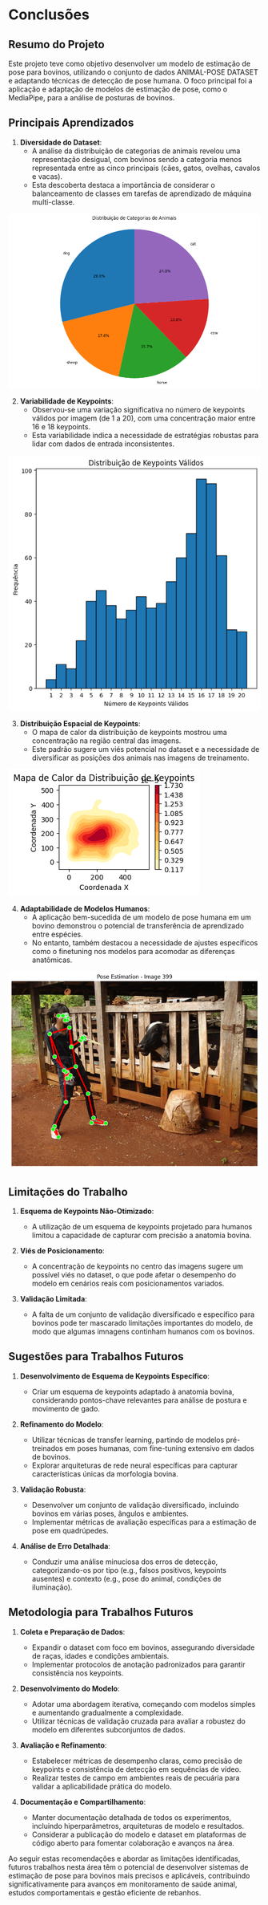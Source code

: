 # Conclusões

## Resumo do Projeto

Este projeto teve como objetivo desenvolver um modelo de estimação de pose para bovinos, utilizando o conjunto de dados ANIMAL-POSE DATASET e adaptando técnicas de detecção de pose humana. O foco principal foi a aplicação e adaptação de modelos de estimação de pose, como o MediaPipe, para a análise de posturas de bovinos.

## Principais Aprendizados

1. **Diversidade do Dataset**: 
   - A análise da distribuição de categorias de animais revelou uma representação desigual, com bovinos sendo a categoria menos representada entre as cinco principais (cães, gatos, ovelhas, cavalos e vacas).
   - Esta descoberta destaca a importância de considerar o balanceamento de classes em tarefas de aprendizado de máquina multi-classe.

![Distribuição das categorias](./img/distribuicao_categorias.png)

2. **Variabilidade de Keypoints**:
   - Observou-se uma variação significativa no número de keypoints válidos por imagem (de 1 a 20), com uma concentração maior entre 16 e 18 keypoints.
   - Esta variabilidade indica a necessidade de estratégias robustas para lidar com dados de entrada inconsistentes.

![Histograma dos keypoints](./img/histograma_keypoints.png)

3. **Distribuição Espacial de Keypoints**:
   - O mapa de calor da distribuição de keypoints mostrou uma concentração na região central das imagens.
   - Este padrão sugere um viés potencial no dataset e a necessidade de diversificar as posições dos animais nas imagens de treinamento.

![Mapa de calor dos keypoints](./img/mapa_calor_keypoints.png)

4. **Adaptabilidade de Modelos Humanos**:
   - A aplicação bem-sucedida de um modelo de pose humana em um bovino demonstrou o potencial de transferência de aprendizado entre espécies.
   - No entanto, também destacou a necessidade de ajustes específicos como o finetuning nos modelos para acomodar as diferenças anatômicas.

![Resultado Pose Estimation](./img/resultado_pose_estimation.png)

## Limitações do Trabalho

1. **Esquema de Keypoints Não-Otimizado**: 
   - A utilização de um esquema de keypoints projetado para humanos limitou a capacidade de capturar com precisão a anatomia bovina.

2. **Viés de Posicionamento**: 
   - A concentração de keypoints no centro das imagens sugere um possível viés no dataset, o que pode afetar o desempenho do modelo em cenários reais com posicionamentos variados.

3. **Validação Limitada**: 
   - A falta de um conjunto de validação diversificado e específico para bovinos pode ter mascarado limitações importantes do modelo, de modo que algumas imnagens continham humanos com os bovinos.

## Sugestões para Trabalhos Futuros

1. **Desenvolvimento de Esquema de Keypoints Específico**:
   - Criar um esquema de keypoints adaptado à anatomia bovina, considerando pontos-chave relevantes para análise de postura e movimento de gado.

2. **Refinamento do Modelo**:
   - Utilizar técnicas de transfer learning, partindo de modelos pré-treinados em poses humanas, com fine-tuning extensivo em dados de bovinos.
   - Explorar arquiteturas de rede neural específicas para capturar características únicas da morfologia bovina.

3. **Validação Robusta**:
   - Desenvolver um conjunto de validação diversificado, incluindo bovinos em várias poses, ângulos e ambientes.
   - Implementar métricas de avaliação específicas para a estimação de pose em quadrúpedes.

4. **Análise de Erro Detalhada**:
   - Conduzir uma análise minuciosa dos erros de detecção, categorizando-os por tipo (e.g., falsos positivos, keypoints ausentes) e contexto (e.g., pose do animal, condições de iluminação).

## Metodologia para Trabalhos Futuros

1. **Coleta e Preparação de Dados**:
   - Expandir o dataset com foco em bovinos, assegurando diversidade de raças, idades e condições ambientais.
   - Implementar protocolos de anotação padronizados para garantir consistência nos keypoints.

2. **Desenvolvimento do Modelo**:
   - Adotar uma abordagem iterativa, começando com modelos simples e aumentando gradualmente a complexidade.
   - Utilizar técnicas de validação cruzada para avaliar a robustez do modelo em diferentes subconjuntos de dados.

3. **Avaliação e Refinamento**:
   - Estabelecer métricas de desempenho claras, como precisão de keypoints e consistência de detecção em sequências de vídeo.
   - Realizar testes de campo em ambientes reais de pecuária para validar a aplicabilidade prática do modelo.

4. **Documentação e Compartilhamento**:
   - Manter documentação detalhada de todos os experimentos, incluindo hiperparâmetros, arquiteturas de modelo e resultados.
   - Considerar a publicação do modelo e dataset em plataformas de código aberto para fomentar colaboração e avanços na área.

Ao seguir estas recomendações e abordar as limitações identificadas, futuros trabalhos nesta área têm o potencial de desenvolver sistemas de estimação de pose para bovinos mais precisos e aplicáveis, contribuindo significativamente para avanços em monitoramento de saúde animal, estudos comportamentais e gestão eficiente de rebanhos.